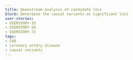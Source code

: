 ```yaml
---
title: Downstream analysis of candidate loci
blurb: Determine the causal variants at significant loci
user-stories:
- USERSTORY-55
- USERSTORY-56
- USERSTORY-72
tags:
- CAD
- coronary artery disease
- causal variants
---
```

